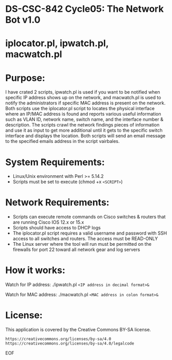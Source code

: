 # DS-CSC-842 Cycle05: The Network Bot v1.0
# iplocator.pl, ipwatch.pl, macwatch.pl

# Purpose:
I have crated 2 scripts, ipwatch.pl is used if you want to be notified when specific IP address shows up on the network, and macwatch.pl is used to notify the administrators if specific MAC address is present on the network. Both scripts use the iplocator.pl script to locates the physical interface where an IP/MAC address is found and reports various useful information such as VLAN ID, network name, switch name, and the interface number & description. The scripts crawl the network findings pieces of information and use it as input to get more additional until it gets to the specific switch interface and displays the location. Both scripts will send an email message to the specified emails address in the script vairbales. 

# System Requirements: 
- Linux/Unix environment with Perl >= 5.14.2
- Scripts must be set to execute (chmod +x `<SCRIPT>`)

# Network Requirements:
- Scripts can execute remote commands on Cisco switches & routers that are running Cisco IOS 12.x or 15.x
- Scripts should have access to DHCP logs
- The iplocator.pl script requires a valid username and password with SSH access to all switches and routers. The access must be READ-ONLY
- The Linux server where the tool will run must be permitted on the firewalls for port 22 toward all network gear and log servers

# How it works: 
Watch for IP address: 
./ipwatch.pl `<IP address in decimal format>&` 

Watch for MAC address: 
./macwatch.pl `<MAC address in colon format>&`

# License:

This application is covered by the Creative Commons BY-SA license.

    https://creativecommons.org/licenses/by-sa/4.0
    https://creativecommons.org/licenses/by-sa/4.0/legalcode

EOF


